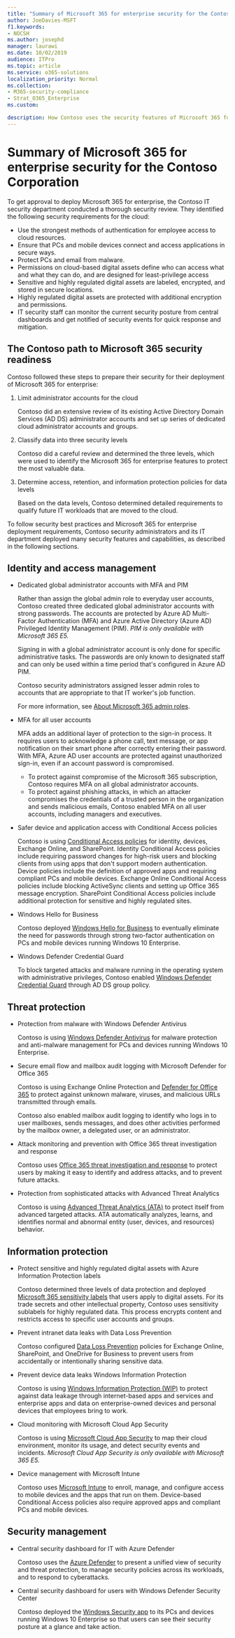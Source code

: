 ```yaml
---
title: "Summary of Microsoft 365 for enterprise security for the Contoso Corporation"
author: JoeDavies-MSFT
f1.keywords:
- NOCSH
ms.author: josephd
manager: laurawi
ms.date: 10/02/2019
audience: ITPro
ms.topic: article
ms.service: o365-solutions
localization_priority: Normal
ms.collection: 
- M365-security-compliance
- Strat_O365_Enterprise
ms.custom:

description: How Contoso uses the security features of Microsoft 365 for enterprise.
---
```


# Summary of Microsoft 365 for enterprise security for the Contoso Corporation

To get approval to deploy Microsoft 365 for enterprise, the Contoso IT security department conducted a thorough security review. They identified the following security requirements for the cloud:

- Use the strongest methods of authentication for employee access to cloud resources.
- Ensure that PCs and mobile devices connect and access applications in secure ways.
- Protect PCs and email from malware.
- Permissions on cloud-based digital assets define who can access what and what they can do, and are designed for least-privilege access
- Sensitive and highly regulated digital assets are labeled, encrypted, and stored in secure locations.
- Highly regulated digital assets are protected with additional encryption and permissions.
- IT security staff can monitor the current security posture from central dashboards and get notified of security events for quick response and mitigation.

## The Contoso path to Microsoft 365 security readiness

Contoso followed these steps to prepare their security for their deployment of Microsoft 365 for enterprise:

1. Limit administrator accounts for the cloud

   Contoso did an extensive review of its existing Active Directory Domain Services (AD DS) administrator accounts and set up series of dedicated cloud administrator accounts and groups.

2. Classify data into three security levels

   Contoso did a careful review and determined the three levels, which were used to identify the Microsoft 365 for enterprise features to protect the most valuable data.

3. Determine access, retention, and information protection policies for data levels

   Based on the data levels, Contoso determined detailed requirements to qualify future IT workloads that are moved to the cloud.

To follow security best practices and Microsoft 365 for enterprise deployment requirements, Contoso security administrators and its IT department deployed many security features and capabilities, as described in the following sections.

## Identity and access management 

- Dedicated global administrator accounts with MFA and PIM

  Rather than assign the global admin role to everyday user accounts, Contoso created three dedicated global administrator accounts with strong passwords. The accounts are protected by Azure AD Multi-Factor Authentication (MFA) and Azure Active Directory (Azure AD) Privileged Identity Management (PIM). *PIM is only available with Microsoft 365 E5.*

  Signing in with a global administrator account is only done for specific administrative tasks. The passwords are only known to designated staff and can only be used within a time period that's configured in Azure AD PIM.

  Contoso security administrators assigned lesser admin roles to accounts that are appropriate to that IT worker's job function.

  For more information, see [About Microsoft 365 admin roles](/office365/admin/add-users/about-admin-roles).

- MFA for all user accounts

  MFA adds an additional layer of protection to the sign-in process. It requires users to acknowledge a phone call, text message, or app notification on their smart phone after correctly entering their password. With MFA, Azure AD user accounts are protected against unauthorized sign-in, even if an account password is compromised.

   - To protect against compromise of the Microsoft 365 subscription, Contoso requires MFA on all global administrator accounts.
   - To protect against phishing attacks, in which an attacker compromises the credentials of a trusted person in the organization and sends malicious emails, Contoso enabled MFA on all user accounts, including managers and executives.

- Safer device and application access with Conditional Access policies

  Contoso is using [Conditional Access policies](../security/office-365-security/microsoft-365-policies-configurations.md) for identity, devices, Exchange Online, and SharePoint. Identity Conditional Access policies include requiring password changes for high-risk users and blocking clients from using apps that don't support modern authentication. Device policies include the definition of approved apps and requiring compliant PCs and mobile devices. Exchange Online Conditional Access policies include blocking ActiveSync clients and setting up Office 365 message encryption. SharePoint Conditional Access policies include additional protection for sensitive and highly regulated sites.

- Windows Hello for Business

  Contoso deployed [Windows Hello for Business](/windows/security/identity-protection/hello-for-business/hello-identity-verification) to eventually eliminate the need for passwords through strong two-factor authentication on PCs and mobile devices running Windows 10 Enterprise.

- Windows Defender Credential Guard

  To block targeted attacks and malware running in the operating system with administrative privileges, Contoso enabled [Windows Defender Credential Guard](/windows/security/identity-protection/credential-guard/credential-guard) through AD DS group policy.

## Threat protection

- Protection from malware with Windows Defender Antivirus

  Contoso is using [Windows Defender Antivirus](/windows/security/threat-protection/windows-defender-antivirus/windows-defender-antivirus-in-windows-10) for malware protection and anti-malware management for PCs and devices running Windows 10 Enterprise.

- Secure email flow and mailbox audit logging with Microsoft Defender for Office 365 

  Contoso is using Exchange Online Protection and [Defender for Office 365](/office365/securitycompliance/office-365-atp) to protect against unknown malware, viruses, and malicious URLs transmitted through emails.

  Contoso also enabled mailbox audit logging to identify who logs in to user mailboxes, sends messages, and does other activities performed by the mailbox owner, a delegated user, or an administrator.

- Attack monitoring and prevention with Office 365 threat investigation and response

  Contoso uses [Office 365 threat investigation and response](/office365/securitycompliance/office-365-ti) to protect users by making it easy to identify and address attacks, and to prevent future attacks.

- Protection from sophisticated attacks with Advanced Threat Analytics

  Contoso is using [Advanced Threat Analytics (ATA)](/advanced-threat-analytics/what-is-ata) to protect itself from advanced targeted attacks.  ATA automatically analyzes, learns, and identifies normal and abnormal entity (user, devices, and resources) behavior.

## Information protection

- Protect sensitive and highly regulated digital assets with Azure Information Protection labels

  Contoso determined three levels of data protection and deployed [Microsoft 365 sensitivity labels](../compliance/sensitivity-labels.md) that users apply to digital assets. For its trade secrets and other intellectual property, Contoso uses sensitivity sublabels for highly regulated data. This process encrypts content and restricts access to specific user accounts and groups.

- Prevent intranet data leaks with Data Loss Prevention

  Contoso configured [Data Loss Prevention](../compliance/data-loss-prevention-policies.md) policies for Exchange Online, SharePoint, and OneDrive for Business to prevent users from accidentally or intentionally sharing sensitive data.

- Prevent device data leaks Windows Information Protection

  Contoso is using [Windows Information Protection (WIP)](/windows/security/information-protection/windows-information-protection/protect-enterprise-data-using-wip) to protect against data leakage through internet-based apps and services and enterprise apps and data on enterprise-owned devices and personal devices that employees bring to work.

- Cloud monitoring with Microsoft Cloud App Security

  Contoso is using [Microsoft Cloud App Security](/cloud-app-security/what-is-cloud-app-security) to map their cloud environment, monitor its usage, and detect security events and incidents. *Microsoft Cloud App Security is only available with Microsoft 365 E5.*

- Device management with Microsoft Intune

  Contoso uses [Microsoft Intune](/intune/introduction-intune) to enroll, manage, and configure access to mobile devices and the apps that run on them. Device-based Conditional Access policies also require approved apps and compliant PCs and mobile devices.

## Security management

- Central security dashboard for IT with Azure Defender

  Contoso uses the [Azure Defender](https://azure.microsoft.com/services/security-center/) to present a unified view of security and threat protection, to manage security policies across its workloads, and to respond to cyberattacks.

- Central security dashboard for users with Windows Defender Security Center

  Contoso deployed the [Windows Security app](/windows/security/threat-protection/windows-defender-security-center/windows-defender-security-center) to its PCs and devices running Windows 10 Enterprise so that users can see their security posture at a glance and take action.